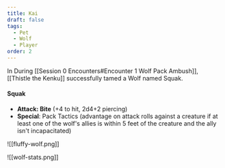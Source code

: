 ```yaml
---
title: Kai
draft: false
tags:
  - Pet
  - Wolf
  - Player
order: 2
---
```


In During [[Session 0 Encounters#Encounter 1 Wolf Pack Ambush]], [[Thistle the Kenku]] successfully tamed a Wolf named Squak.

#### Squak

- **Attack: Bite** (+4 to hit, 2d4+2 piercing)
- **Special**: Pack Tactics (advantage on attack rolls against a creature if at least one of the wolf's allies is within 5 feet of the creature and the ally isn't incapacitated)

![[fluffy-wolf.png]]

![[wolf-stats.png]]
